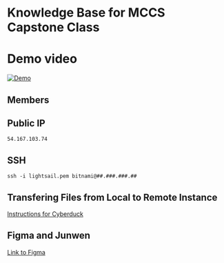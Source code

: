 # Knowledge Base for MCCS Capstone Class

# Demo video
[![Demo](https://i.ytimg.com/vi/-CPXr4hXPe4/hqdefault.jpg)](https://www.youtube.com/embed/-CPXr4hXPe4?si=yv-_wTqSqee6tJgZ) </br>

## Members 
## Public IP
```
54.167.103.74
```
## SSH
```
ssh -i lightsail.pem bitnami@##.###.###.##
```
## Transfering Files from Local to Remote Instance

[Instructions for Cyberduck](https://docs.bitnami.com/aws/infrastructure/lamp/administration/upload-files/#cyberduck)

## Figma and Junwen
[Link to Figma](https://www.figma.com/proto/7oDQshRkmRj8TWUcONEAM1/MCCS-Wireframe?type=design&node-id=2-44&t=SME64zeyrXGEomDr-1&scaling=scale-down&page-id=0%3A1&starting-point-node-id=2%3A44&mode=design)
